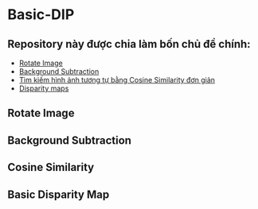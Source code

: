 # Basic-DIP
## Repository này được chia làm bốn chủ đề chính:
- [Rotate Image](https://github.com/huynth1801/Basic-DIP/blob/master/README.md#rotate-image)
- [Background Subtraction](https://github.com/huynth1801/Basic-DIP/blob/master/README.md#background-subtraction)
- [Tìm kiếm hình ảnh tương tự bằng Cosine Similarity đơn giản](https://github.com/huynth1801/Basic-DIP/blob/master/README.md#cosine-similarity)
- [Disparity maps](https://github.com/huynth1801/Basic-DIP/blob/master/README.md#basic-disparity-map)


## Rotate Image


## Background Subtraction


## Cosine Similarity


## Basic Disparity Map
